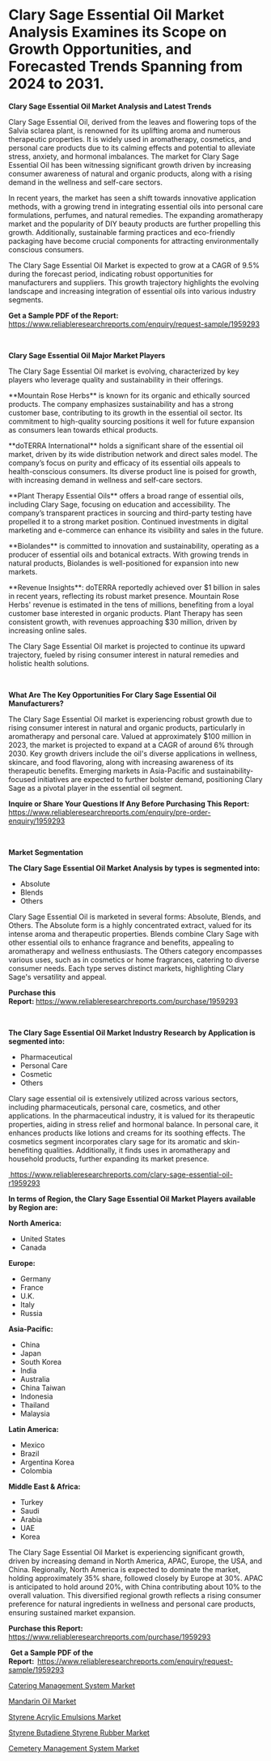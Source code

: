 <p><h1>Clary Sage Essential Oil Market Analysis Examines its Scope on Growth Opportunities, and Forecasted Trends Spanning from 2024 to 2031.</h1></p><p><strong>Clary Sage Essential Oil Market Analysis and Latest Trends</strong></p>
<p><p>Clary Sage Essential Oil, derived from the leaves and flowering tops of the Salvia sclarea plant, is renowned for its uplifting aroma and numerous therapeutic properties. It is widely used in aromatherapy, cosmetics, and personal care products due to its calming effects and potential to alleviate stress, anxiety, and hormonal imbalances. The market for Clary Sage Essential Oil has been witnessing significant growth driven by increasing consumer awareness of natural and organic products, along with a rising demand in the wellness and self-care sectors.</p><p>In recent years, the market has seen a shift towards innovative application methods, with a growing trend in integrating essential oils into personal care formulations, perfumes, and natural remedies. The expanding aromatherapy market and the popularity of DIY beauty products are further propelling this growth. Additionally, sustainable farming practices and eco-friendly packaging have become crucial components for attracting environmentally conscious consumers. </p><p>The Clary Sage Essential Oil Market is expected to grow at a CAGR of 9.5% during the forecast period, indicating robust opportunities for manufacturers and suppliers. This growth trajectory highlights the evolving landscape and increasing integration of essential oils into various industry segments.</p></p>
<p><strong>Get a Sample PDF of the Report:&nbsp;</strong> <a href="https://www.reliableresearchreports.com/enquiry/request-sample/1959293?utm_campaign=11&utm_medium=2&utm_source=Github&utm_content=ia&utm_term=14112024&utm_id=clary-sage-essential-oil">https://www.reliableresearchreports.com/enquiry/request-sample/1959293</a></p>
<p>&nbsp;</p>
<p><strong>Clary Sage Essential Oil Major Market Players</strong></p>
<p><p>The Clary Sage Essential Oil market is evolving, characterized by key players who leverage quality and sustainability in their offerings. </p><p>**Mountain Rose Herbs** is known for its organic and ethically sourced products. The company emphasizes sustainability and has a strong customer base, contributing to its growth in the essential oil sector. Its commitment to high-quality sourcing positions it well for future expansion as consumers lean towards ethical products.</p><p>**doTERRA International** holds a significant share of the essential oil market, driven by its wide distribution network and direct sales model. The company’s focus on purity and efficacy of its essential oils appeals to health-conscious consumers. Its diverse product line is poised for growth, with increasing demand in wellness and self-care sectors.</p><p>**Plant Therapy Essential Oils** offers a broad range of essential oils, including Clary Sage, focusing on education and accessibility. The company’s transparent practices in sourcing and third-party testing have propelled it to a strong market position. Continued investments in digital marketing and e-commerce can enhance its visibility and sales in the future.</p><p>**Biolandes** is committed to innovation and sustainability, operating as a producer of essential oils and botanical extracts. With growing trends in natural products, Biolandes is well-positioned for expansion into new markets.</p><p>**Revenue Insights**: doTERRA reportedly achieved over $1 billion in sales in recent years, reflecting its robust market presence. Mountain Rose Herbs' revenue is estimated in the tens of millions, benefiting from a loyal customer base interested in organic products. Plant Therapy has seen consistent growth, with revenues approaching $30 million, driven by increasing online sales.</p><p>The Clary Sage Essential Oil market is projected to continue its upward trajectory, fueled by rising consumer interest in natural remedies and holistic health solutions.</p></p>
<p>&nbsp;</p>
<p><strong>What Are The Key Opportunities For Clary Sage Essential Oil Manufacturers?</strong></p>
<p><p>The Clary Sage Essential Oil market is experiencing robust growth due to rising consumer interest in natural and organic products, particularly in aromatherapy and personal care. Valued at approximately $100 million in 2023, the market is projected to expand at a CAGR of around 6% through 2030. Key growth drivers include the oil's diverse applications in wellness, skincare, and food flavoring, along with increasing awareness of its therapeutic benefits. Emerging markets in Asia-Pacific and sustainability-focused initiatives are expected to further bolster demand, positioning Clary Sage as a pivotal player in the essential oil segment.</p></p>
<p><strong>Inquire or Share Your Questions If Any Before Purchasing This Report:</strong> <a href="https://www.reliableresearchreports.com/enquiry/pre-order-enquiry/1959293?utm_campaign=11&utm_medium=2&utm_source=Github&utm_content=ia&utm_term=14112024&utm_id=clary-sage-essential-oil">https://www.reliableresearchreports.com/enquiry/pre-order-enquiry/1959293</a></p>
<p>&nbsp;</p>
<p><strong>Market Segmentation</strong></p>
<p><strong>The Clary Sage Essential Oil Market Analysis by types is segmented into:</strong></p>
<p><ul><li>Absolute</li><li>Blends</li><li>Others</li></ul></p>
<p><p>Clary Sage Essential Oil is marketed in several forms: Absolute, Blends, and Others. The Absolute form is a highly concentrated extract, valued for its intense aroma and therapeutic properties. Blends combine Clary Sage with other essential oils to enhance fragrance and benefits, appealing to aromatherapy and wellness enthusiasts. The Others category encompasses various uses, such as in cosmetics or home fragrances, catering to diverse consumer needs. Each type serves distinct markets, highlighting Clary Sage's versatility and appeal.</p></p>
<p><strong>Purchase this Report:&nbsp;</strong><a href="https://www.reliableresearchreports.com/purchase/1959293?utm_campaign=11&utm_medium=2&utm_source=Github&utm_content=ia&utm_term=14112024&utm_id=clary-sage-essential-oil">https://www.reliableresearchreports.com/purchase/1959293</a></p>
<p>&nbsp;</p>
<p><strong>The Clary Sage Essential Oil Market Industry Research by Application is segmented into:</strong></p>
<p><ul><li>Pharmaceutical</li><li>Personal Care</li><li>Cosmetic</li><li>Others</li></ul></p>
<p><p>Clary sage essential oil is extensively utilized across various sectors, including pharmaceuticals, personal care, cosmetics, and other applications. In the pharmaceutical industry, it is valued for its therapeutic properties, aiding in stress relief and hormonal balance. In personal care, it enhances products like lotions and creams for its soothing effects. The cosmetics segment incorporates clary sage for its aromatic and skin-benefiting qualities. Additionally, it finds uses in aromatherapy and household products, further expanding its market presence.</p></p>
<p><a href="https://www.reliableresearchreports.com/clary-sage-essential-oil-r1959293?utm_campaign=11&utm_medium=2&utm_source=Github&utm_content=ia&utm_term=14112024&utm_id=clary-sage-essential-oil">&nbsp;https://www.reliableresearchreports.com/clary-sage-essential-oil-r1959293</a></p>
<p><strong>In terms of Region, the Clary Sage Essential Oil Market Players available by Region are:</strong></p>
<p>
    <p> <strong> North America: </strong>
        <ul>
            <li>United States</li>
            <li>Canada</li>
        </ul>
        </p> 
    <p> <strong> Europe: </strong>
        <ul>
            <li>Germany</li>
            <li>France</li>
            <li>U.K.</li>
            <li>Italy</li>
            <li>Russia</li>
        </ul>
        </p> 
    <p> <strong> Asia-Pacific: </strong>
        <ul>
            <li>China</li>
            <li>Japan</li>
            <li>South Korea</li>
            <li>India</li>
            <li>Australia</li>
            <li>China Taiwan</li>
            <li>Indonesia</li>
            <li>Thailand</li>
            <li>Malaysia</li>
        </ul>
        </p> 
    <p> <strong> Latin America: </strong>
        <ul>
            <li>Mexico</li>
            <li>Brazil</li>
            <li>Argentina Korea</li>
            <li>Colombia</li>
        </ul>
        </p> 
    <p> <strong> Middle East & Africa: </strong>
        <ul>
            <li>Turkey</li>
            <li>Saudi</li>
            <li>Arabia</li>
            <li>UAE</li>
            <li>Korea</li>
        </ul>
    </p>
    </p>
<p><p>The Clary Sage Essential Oil Market is experiencing significant growth, driven by increasing demand in North America, APAC, Europe, the USA, and China. Regionally, North America is expected to dominate the market, holding approximately 35% share, followed closely by Europe at 30%. APAC is anticipated to hold around 20%, with China contributing about 10% to the overall valuation. This diversified regional growth reflects a rising consumer preference for natural ingredients in wellness and personal care products, ensuring sustained market expansion.</p></p>
<p><strong>Purchase this Report: </strong><a href="https://www.reliableresearchreports.com/purchase/1959293?utm_campaign=11&utm_medium=2&utm_source=Github&utm_content=ia&utm_term=14112024&utm_id=clary-sage-essential-oil">https://www.reliableresearchreports.com/purchase/1959293</a></p>
<p>&nbsp;<strong>Get a Sample PDF of the Report:&nbsp;&nbsp;</strong><a href="https://www.reliableresearchreports.com/enquiry/request-sample/1959293?utm_campaign=11&utm_medium=2&utm_source=Github&utm_content=ia&utm_term=14112024&utm_id=clary-sage-essential-oil">https://www.reliableresearchreports.com/enquiry/request-sample/1959293</a></p>
<p><strong></strong></p>
<p><p><a href="https://issuu.com/reportprime-2/docs/catering-management-system-market-s_2ce9411a90b0a2?utm_campaign=11&utm_medium=2&utm_source=Github&utm_content=ia&utm_term=14112024&utm_id=clary-sage-essential-oil">Catering Management System Market</a></p><p><a href="https://github.com/KamrulHadi87/Market-Research-Report-List-1/blob/main/mandarin-oil-market.md?utm_campaign=11&utm_medium=2&utm_source=Github&utm_content=ia&utm_term=14112024&utm_id=clary-sage-essential-oil">Mandarin Oil Market</a></p><p><a href="https://www.linkedin.com/pulse/future-styrene-acrylic-emulsions-market-global-forecast-ixxzc?utm_campaign=11&utm_medium=2&utm_source=Github&utm_content=ia&utm_term=14112024&utm_id=clary-sage-essential-oil">Styrene Acrylic Emulsions Market</a></p><p><a href="https://www.linkedin.com/pulse/styrene-butadiene-rubber-market-research-report-exploring-size-3ad7c?utm_campaign=11&utm_medium=2&utm_source=Github&utm_content=ia&utm_term=14112024&utm_id=clary-sage-essential-oil">Styrene Butadiene Styrene Rubber Market</a></p><p><a href="https://issuu.com/reportprime-2/docs/cemetery-management-system-market-s_09e3ada1821321?utm_campaign=11&utm_medium=2&utm_source=Github&utm_content=ia&utm_term=14112024&utm_id=clary-sage-essential-oil">Cemetery Management System Market</a></p></p>
